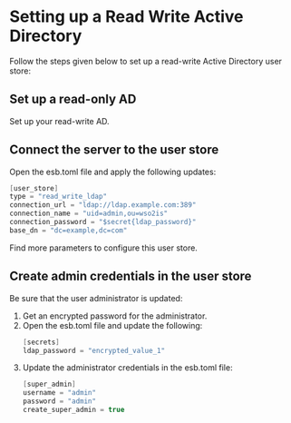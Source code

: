 # Setting up a Read Write Active Directory

Follow the steps given below to set up a read-write Active Directory user store:

## Set up a read-only AD

Set up your read-write AD.

## Connect the server to the user store

Open the esb.toml file and apply  the following updates:

```java
[user_store]
type = "read_write_ldap"
connection_url = "ldap://ldap.example.com:389"
connection_name = "uid=admin,ou=wso2is"
connection_password = "$secret{ldap_password}"
base_dn = "dc=example,dc=com"

```
Find more parameters to configure this user store.

## Create admin credentials in the user store

Be sure that the user administrator is updated:

1. Get an encrypted password for the administrator.
2. Open the esb.toml file and update the following:
    ```java
    [secrets]
    ldap_password = "encrypted_value_1"
    ```
3. Update the administrator credentials in the esb.toml file:
   ```java
   [super_admin]
   username = "admin"
   password = "admin"
   create_super_admin = true

   ```
